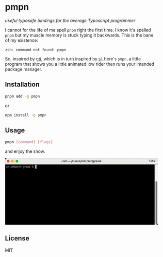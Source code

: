 # pmpn

_useful typosafe bindings for the average Typoscript programmer_

I cannot for the life of me spell `pnpm` right the first time.  I know it's spelled `pnpm` but my muscle memory is stuck typing it backwards.  This is the bane of my existence:

```
zsh: command not found: pmpn
```

So, inspired by [gti](https://github.com/rwos/gti), which is in turn inspired by [sl](https://github.com/mtoyoda/sl), here's `pmpn`, a little program that shows you a little animated low rider then runs your intended package manager. 

## Installation

```bash
pnpm add -g pmpn
```
or 
```bash
npm install -g pmpn
```

## Usage

```bash
pmpn [command] [flags]
```
and enjoy the show.

![demo GIF](demo.gif)

## License

MIT
